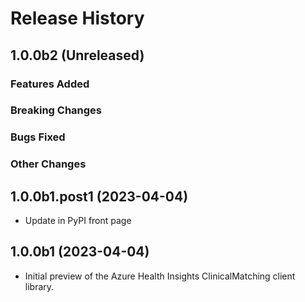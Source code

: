 # Release History

## 1.0.0b2 (Unreleased)

### Features Added

### Breaking Changes

### Bugs Fixed

### Other Changes

## 1.0.0b1.post1 (2023-04-04)

- Update in PyPI front page

## 1.0.0b1 (2023-04-04)

- Initial preview of the Azure Health Insights ClinicalMatching client library.
